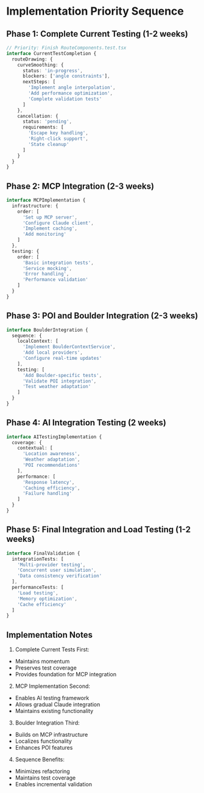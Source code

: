 # Implementation Priority Sequence

## Phase 1: Complete Current Testing (1-2 weeks)
```typescript
// Priority: Finish RouteComponents.test.tsx
interface CurrentTestCompletion {
  routeDrawing: {
    curveSmoothing: {
      status: 'in-progress',
      blockers: ['angle constraints'],
      nextSteps: [
        'Implement angle interpolation',
        'Add performance optimization',
        'Complete validation tests'
      ]
    },
    cancellation: {
      status: 'pending',
      requirements: [
        'Escape key handling',
        'Right-click support',
        'State cleanup'
      ]
    }
  }
}
```

## Phase 2: MCP Integration (2-3 weeks)
```typescript
interface MCPImplementation {
  infrastructure: {
    order: [
      'Set up MCP server',
      'Configure Claude client',
      'Implement caching',
      'Add monitoring'
    ]
  },
  testing: {
    order: [
      'Basic integration tests',
      'Service mocking',
      'Error handling',
      'Performance validation'
    ]
  }
}
```

## Phase 3: POI and Boulder Integration (2-3 weeks)
```typescript
interface BoulderIntegration {
  sequence: {
    localContext: [
      'Implement BoulderContextService',
      'Add local providers',
      'Configure real-time updates'
    ],
    testing: [
      'Add Boulder-specific tests',
      'Validate POI integration',
      'Test weather adaptation'
    ]
  }
}
```

## Phase 4: AI Integration Testing (2 weeks)
```typescript
interface AITestingImplementation {
  coverage: {
    contextual: [
      'Location awareness',
      'Weather adaptation',
      'POI recommendations'
    ],
    performance: [
      'Response latency',
      'Caching efficiency',
      'Failure handling'
    ]
  }
}
```

## Phase 5: Final Integration and Load Testing (1-2 weeks)
```typescript
interface FinalValidation {
  integrationTests: [
    'Multi-provider testing',
    'Concurrent user simulation',
    'Data consistency verification'
  ],
  performanceTests: [
    'Load testing',
    'Memory optimization',
    'Cache efficiency'
  ]
}
```

## Implementation Notes

1. Complete Current Tests First:
- Maintains momentum
- Preserves test coverage
- Provides foundation for MCP integration

2. MCP Implementation Second:
- Enables AI testing framework
- Allows gradual Claude integration
- Maintains existing functionality

3. Boulder Integration Third:
- Builds on MCP infrastructure
- Localizes functionality
- Enhances POI features

4. Sequence Benefits:
- Minimizes refactoring
- Maintains test coverage
- Enables incremental validation
